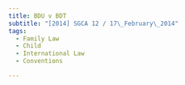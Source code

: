 ```yaml
---
title: BDU v BDT
subtitle: "[2014] SGCA 12 / 17\_February\_2014"
tags:
  - Family Law
  - Child
  - International Law
  - Conventions

---
```



